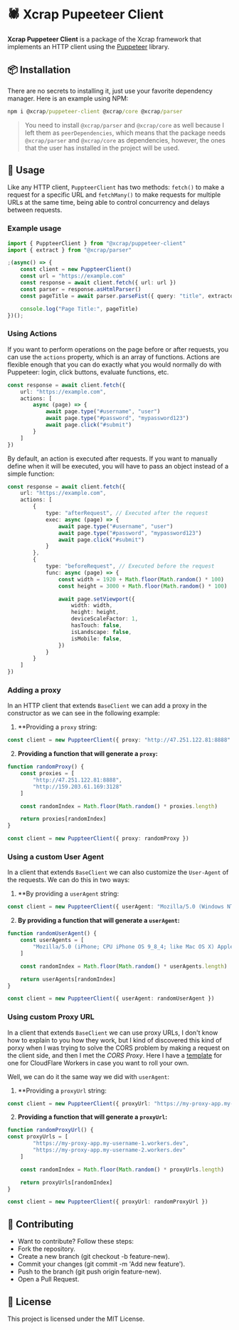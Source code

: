 # 🕷️ Xcrap Pupeeteer Client

**Xcrap Puppeteer Client** is a package of the Xcrap framework that implements an HTTP client using the [Puppeteer](https://www.npmjs.com/package/puppeteer) library.
## 📦 Installation

There are no secrets to installing it, just use your favorite dependency manager. Here is an example using NPM:

```cmd
npm i @xcrap/puppeteer-client @xcrap/core @xcrap/parser
```

> You need to install `@xcrap/parser` and `@xcrap/core` as well because I left them as `peerDependencies`, which means that the package needs `@xcrap/parser` and `@xcrap/core` as dependencies, however, the ones that the user has installed in the project will be used.

## 🚀 Usage

Like any HTTP client, `PuppteerClient` has two methods: `fetch()` to make a request for a specific URL and `fetchMany()` to make requests for multiple URLs at the same time, being able to control concurrency and delays between requests.

### Example usage

```ts
import { PuppteerClient } from "@xcrap/puppeteer-client"
import { extract } from "@xcrap/parser"

;(async() => {
    const client = new PuppteerClient()
    const url = "https://example.com"
    const response = await client.fetch({ url: url })
    const parser = response.asHtmlParser()
    const pageTitle = await parser.parseFist({ query: "title", extractor: extract("innerText") })

    console.log("Page Title:", pageTitle)
})();
```

### Using Actions

If you want to perform operations on the page before or after requests, you can use the `actions` property, which is an array of functions. Actions are flexible enough that you can do exactly what you would normally do with Puppeteer: login, click buttons, evaluate functions, etc.

```ts
const response = await client.fetch({
    url: "https://example.com",
    actions: [
        async (page) => {
            await page.type("#username", "user")
            await page.type("#password", "mypassword123")
            await page.click("#submit")
        }
    ]
})
```

By default, an action is executed after requests. If you want to manually define when it will be executed, you will have to pass an object instead of a simple function:

```ts
const response = await client.fetch({
    url: "https://example.com",
    actions: [
        {
            type: "afterRequest", // Executed after the request
            exec: async (page) => {
                await page.type("#username", "user")
                await page.type("#password", "mypassword123")
                await page.click("#submit")
            }
        },
        {
            type: "beforeRequest", // Executed before the request
            func: async (page) => {
                const width = 1920 + Math.floor(Math.random() * 100)
                const height = 3000 + Math.floor(Math.random() * 100)

                await page.setViewport({
                    width: width,
                    height: height,
                    deviceScaleFactor: 1,
                    hasTouch: false,
                    isLandscape: false,
                    isMobile: false,
                })
            }
        }
    ]
})
```

### Adding a proxy

In an HTTP client that extends `BaseClient` we can add a proxy in the constructor as we can see in the following example:

1. **Providing a `proxy` string:

```ts
const client = new PuppteerClient({ proxy: "http://47.251.122.81:8888" })
```

2. **Providing a function that will generate a `proxy`:**

```ts
function randomProxy() {
    const proxies = [
        "http://47.251.122.81:8888",
        "http://159.203.61.169:3128"
    ]

    const randomIndex = Math.floor(Math.random() * proxies.length)

    return proxies[randomIndex]
}

const client = new PuppteerClient({ proxy: randomProxy })
```

### Using a custom User Agent

In a client that extends `BaseClient` we can also customize the `User-Agent` of the requests. We can do this in two ways:

1. **By providing a `userAgent` string:

```ts
const client = new PuppteerClient({ userAgent: "Mozilla/5.0 (Windows NT 10.0; Win64; x64) AppleWebKit/537.36 (KHTML, like Gecko) Chrome/134.0.0.0 Safari/537.36" })
```

2. **By providing a function that will generate a `userAgent`:**

```ts
function randomUserAgent() {
    const userAgents = [
        "Mozilla/5.0 (iPhone; CPU iPhone OS 9_8_4; like Mac OS X) AppleWebKit/603.37 (KHTML, like Gecko) Chrome/54.0.1244.188 Mobile Safari/601.5", "Mozilla/5.0 (Windows NT 10.3;; en-US) AppleWebKit/537.35 (KHTML, like Gecko) Chrome/47.0.1707.185 Safari/601"
    ]

    const randomIndex = Math.floor(Math.random() * userAgents.length)

    return userAgents[randomIndex]
}

const client = new PuppteerClient({ userAgent: randomUserAgent })
```

### Using custom Proxy URL

In a client that extends `BaseClient` we can use proxy URLs, I don't know how to explain to you how they work, but I kind of discovered this kind of porxy when I was trying to solve the CORS problem by making a request on the client side, and then I met the *CORS Proxy*. Here I have a [template](https://gist.github.com/marcuth/9fbd321b011da44d1287faae31a8dd3a) for one for CloudFlare Workers in case you want to roll your own.

Well, we can do it the same way we did with `userAgent`:

1. **Providing a `proxyUrl` string:

```ts
const client = new PuppteerClient({ proxyUrl: "https://my-proxy-app.my-username.workers.dev" })
```

2. **Providing a function that will generate a `proxyUrl`:**

```ts
function randomProxyUrl() {
const proxyUrls = [
        "https://my-proxy-app.my-username-1.workers.dev",
        "https://my-proxy-app.my-username-2.workers.dev"
    ]

    const randomIndex = Math.floor(Math.random() * proxyUrls.length)

    return proxyUrls[randomIndex]
}

const client = new PuppteerClient({ proxyUrl: randomProxyUrl })
```

## 🤝 Contributing

- Want to contribute? Follow these steps:
- Fork the repository.
- Create a new branch (git checkout -b feature-new).
- Commit your changes (git commit -m 'Add new feature').
- Push to the branch (git push origin feature-new).
- Open a Pull Request.

## 📝 License

This project is licensed under the MIT License.